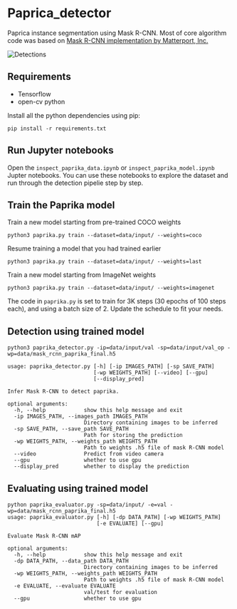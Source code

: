 # Paprica_detector
Paprica instance segmentation  using  Mask R-CNN.
Most of core algorithm code was based on [Mask R-CNN implementation by Matterport, Inc. ](https://github.com/matterport/Mask_RCNN)

![Detections](/extras/detections.gif)


## Requirements

* Tensorflow 
* open-cv python

Install all the python dependencies using pip:

`pip install -r requirements.txt`

## Run Jupyter notebooks
Open the `inspect_paprika_data.ipynb` or `inspect_paprika_model.ipynb` Jupter notebooks. You can use these notebooks to explore the dataset and run through the detection pipelie step by step.


## Train the Paprika model

Train a new model starting from pre-trained COCO weights
```
python3 paprika.py train --dataset=data/input/ --weights=coco
```

Resume training a model that you had trained earlier
```
python3 paprika.py train --dataset=data/input/ --weights=last
```

Train a new model starting from ImageNet weights
```
python3 paprika.py train --dataset=data/input/ --weights=imagenet
```

The code in `paprika.py` is set to train for 3K steps (30 epochs of 100 steps each), and using a batch size of 2. 
Update the schedule to fit your needs.


## Detection using trained model
```
python3 paprika_detector.py -ip=data/input/val -sp=data/input/val_op -wp=data/mask_rcnn_paprika_final.h5

usage: paprika_detector.py [-h] [-ip IMAGES_PATH] [-sp SAVE_PATH]
                           [-wp WEIGHTS_PATH] [--video] [--gpu]
                           [--display_pred]

Infer Mask R-CNN to detect paprika.

optional arguments:
  -h, --help            show this help message and exit
  -ip IMAGES_PATH, --images_path IMAGES_PATH
                        Directory containing images to be inferred
  -sp SAVE_PATH, --save_path SAVE_PATH
                        Path for storing the prediction
  -wp WEIGHTS_PATH, --weights_path WEIGHTS_PATH
                        Path to weights .h5 file of mask R-CNN model
  --video               Predict from video camera
  --gpu                 whether to use gpu
  --display_pred        whether to display the prediction
  ```
  
  
## Evaluating using trained model
```
python paprika_evaluator.py -sp=data/input/ -e=val -wp=data/mask_rcnn_paprika_final.h5
usage: paprika_evaluator.py [-h] [-dp DATA_PATH] [-wp WEIGHTS_PATH]
                            [-e EVALUATE] [--gpu]

Evaluate Mask R-CNN mAP

optional arguments:
  -h, --help            show this help message and exit
  -dp DATA_PATH, --data_path DATA_PATH
                        Directory containing images to be inferred
  -wp WEIGHTS_PATH, --weights_path WEIGHTS_PATH
                        Path to weights .h5 file of mask R-CNN model
  -e EVALUATE, --evaluate EVALUATE
                        val/test for evaluation
  --gpu                 whether to use gpu
  ```

